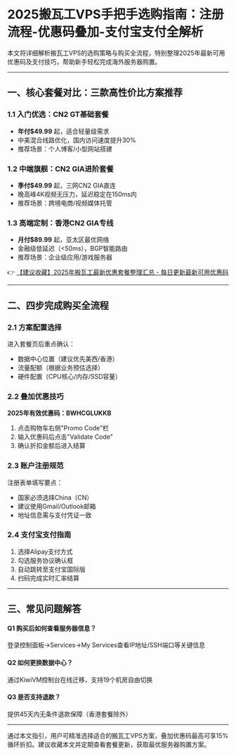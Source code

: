 # 2025搬瓦工VPS手把手选购指南：注册流程-优惠码叠加-支付宝支付全解析

本文将详细解析搬瓦工VPS的选购策略与购买全流程，特别整理2025年最新可用优惠码及支付技巧，帮助新手轻松完成海外服务器购置。

---

## 一、核心套餐对比：三款高性价比方案推荐
### 1.1 入门优选：CN2 GT基础套餐
- **年付$49.99** 起，适合轻量级需求
- 中美混合线路优化，国内访问速度提升30%
- 推荐场景：个人博客/小型网站搭建

### 1.2 中端旗舰：CN2 GIA进阶套餐
- **季付$49.99** 起，三网CN2 GIA直连
- 晚高峰4K视频无压力，延迟稳定在150ms内
- 推荐场景：跨境电商/视频媒体托管

### 1.3 高端定制：香港CN2 GIA专线
- **月付$89.99** 起，亚太区最优网络
- 金融级低延迟（<50ms），BGP智能路由
- 推荐场景：企业级应用/游戏服务器

👉 [【建议收藏】2025年搬瓦工最新优惠套餐整理汇总 - 每日更新最新可用优惠码](https://bit.ly/banwagon)

---

## 二、四步完成购买全流程
### 2.1 方案配置选择
进入套餐页后重点确认：
- 数据中心位置（建议优先美西/香港）
- 流量配额（根据业务预估选择）
- 硬件配置（CPU核心/内存/SSD容量）

### 2.2 叠加优惠技巧
**2025年有效优惠码：BWHCGLUKKB**
1. 点击购物车右侧"Promo Code"栏
2. 输入优惠码后点击"Validate Code"
3. 确认折扣金额后进入结算

### 2.3 账户注册规范
注册表单填写要点：
- 国家必须选择China（CN）
- 建议使用Gmail/Outlook邮箱
- 地址信息需与支付凭证一致

### 2.4 支付宝支付指南
1. 选择Alipay支付方式
2. 勾选服务协议确认框
3. 自动跳转至支付宝国际版
4. 扫码完成实时汇率结算

---

## 三、常见问题解答
#### Q1 购买后如何查看服务器信息？
登录控制面板→Services→My Services查看IP地址/SSH端口等关键信息

#### Q2 如何更换数据中心？
通过KiwiVM控制台在线迁移，支持19个机房自由切换

#### Q3 是否支持退款？
提供45天内无条件退款保障（香港套餐除外）

---

通过本文指引，用户可精准选择适合的搬瓦工VPS方案，叠加优惠码最高可享15%循环折扣。建议收藏本文并定期查看套餐更新，获取最优服务器购置方案。